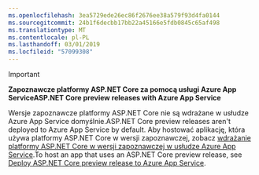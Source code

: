 ```yaml
---
ms.openlocfilehash: 3ea5729ede26ec86f2676ee38a579f93d4fa0144
ms.sourcegitcommit: 24b1f6decbb17bb22a45166e5fdb0845c65af498
ms.translationtype: MT
ms.contentlocale: pl-PL
ms.lasthandoff: 03/01/2019
ms.locfileid: "57099308"
---
```

> [!IMPORTANT]
> <span data-ttu-id="a5856-101">**Zapoznawcze platformy ASP.NET Core za pomocą usługi Azure App Service**</span><span class="sxs-lookup"><span data-stu-id="a5856-101">**ASP.NET Core preview releases with Azure App Service**</span></span>
>
> <span data-ttu-id="a5856-102">Wersje zapoznawcze platformy ASP.NET Core nie są wdrażane w usłudze Azure App Service domyślnie.</span><span class="sxs-lookup"><span data-stu-id="a5856-102">ASP.NET Core preview releases aren't deployed to Azure App Service by default.</span></span> <span data-ttu-id="a5856-103">Aby hostować aplikację, która używa platformy ASP.NET Core w wersji zapoznawczej, zobacz [wdrażanie platformy ASP.NET Core w wersji zapoznawczej w usłudze Azure App Service](xref:host-and-deploy/azure-apps/index#deploy-aspnet-core-preview-release-to-azure-app-service).</span><span class="sxs-lookup"><span data-stu-id="a5856-103">To host an app that uses an ASP.NET Core preview release, see [Deploy ASP.NET Core preview release to Azure App Service](xref:host-and-deploy/azure-apps/index#deploy-aspnet-core-preview-release-to-azure-app-service).</span></span>

